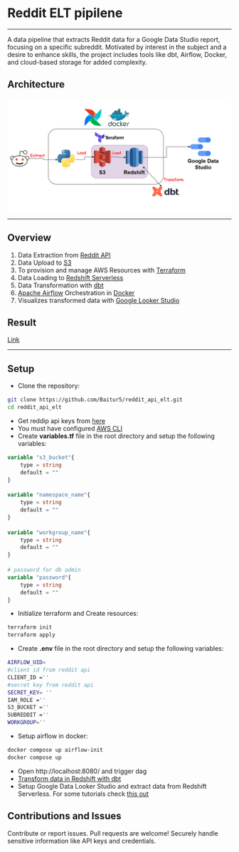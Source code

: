 
# Reddit ELT pipilene
------
A data pipeline that extracts Reddit data for a Google Data Studio report, focusing on a specific subreddit. Motivated by interest in the subject and a desire to enhance skills, the project includes tools like dbt, Airflow, Docker, and cloud-based storage for added complexity.

## Architecture
![architecture](./images/architecture.png)

------

## Overview 
1. Data Extraction from [Reddit API](https://www.reddit.com/dev/api/)
2. Data Upload to [S3](https://aws.amazon.com/s3/)
3. To provision and manage AWS Resources with [Terraform](https://developer.hashicorp.com/terraform/intro)
4. Data Loading to [Redshift Serverless](https://aws.amazon.com/redshift/redshift-serverless/)
5. Data Transformation with [dbt](https://www.getdbt.com/)
6. [Apache Airflow](https://airflow.apache.org/) Orchestration in [Docker](https://www.docker.com/)
7. Visualizes transformed data with [Google Looker Studio](https://lookerstudio.google.com/)

## Result
[Link](https://lookerstudio.google.com/reporting/fdfc7645-fbee-47cc-a06f-25a40b2a61fa)



------
## Setup
- Clone the repository:
```bash
git clone https://github.com/Baitur5/reddit_api_elt.git
cd reddit_api_elt
```
- Get reddip api keys from [here](https://www.reddit.com/prefs/apps)
- You must have configured [AWS CLI](https://docs.aws.amazon.com/cli/latest/userguide/cli-chap-configure.html)
- Create **variables.tf** file in the root directory and setup the following variables:
```terraform
variable "s3_bucket"{
    type = string
    default = ""
}

variable "namespace_name"{
    type = string
    default = ""
}

variable "workgroup_name"{
    type = string
    default = ""
}

# password for db admin
variable "password"{
    type = string
    default = ""
}
```
- Initialize terraform and Create resources:
```bash
terraform init
terraform apply
```
- Create **.env** file in the root directory and setup the following variables:
```bash
AIRFLOW_UID=
#client id from reddit api
CLIENT_ID =''
#secret key from reddit api
SECRET_KEY= ''
IAM_ROLE =''
S3_BUCKET =''
SUBREDDIT =''
WORKGROUP=''
```
- Setup airflow in docker:
```bash
docker compose up airflow-init
docker compose up
```
- Open http://localhost:8080/ and trigger dag
- [Transform data in Redshift with dbt](https://www.getdbt.com/partners/redshift)
- Setup Google Data Looker Studio and extract data from Redshift Serverless. For some tutorials
check [this out](https://support.google.com/looker-studio/answer/6283323?hl=en)

## Contributions and Issues
Contribute or report issues. Pull requests are welcome! Securely handle sensitive information like API keys and credentials.
